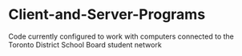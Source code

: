Client-and-Server-Programs
==========================
Code currently configured to work with computers connected to the Toronto District School Board student network
